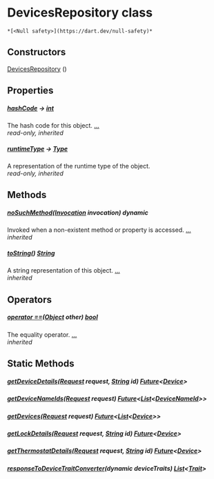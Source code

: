 


# DevicesRepository class






    *[<Null safety>](https://dart.dev/null-safety)*






## Constructors

[DevicesRepository](../yonomi-sdk/DevicesRepository/DevicesRepository.md) ()

    


## Properties

##### [hashCode](https://api.flutter.dev/flutter/dart-core/Object/hashCode.html) &#8594; [int](https://api.flutter.dev/flutter/dart-core/int-class.html)



The hash code for this object. [...](https://api.flutter.dev/flutter/dart-core/Object/hashCode.html)  
_read-only, inherited_



##### [runtimeType](https://api.flutter.dev/flutter/dart-core/Object/runtimeType.html) &#8594; [Type](https://api.flutter.dev/flutter/dart-core/Type-class.html)



A representation of the runtime type of the object.   
_read-only, inherited_




## Methods

##### [noSuchMethod](https://api.flutter.dev/flutter/dart-core/Object/noSuchMethod.html)([Invocation](https://api.flutter.dev/flutter/dart-core/Invocation-class.html) invocation) dynamic



Invoked when a non-existent method or property is accessed. [...](https://api.flutter.dev/flutter/dart-core/Object/noSuchMethod.html)  
_inherited_



##### [toString](https://api.flutter.dev/flutter/dart-core/Object/toString.html)() [String](https://api.flutter.dev/flutter/dart-core/String-class.html)



A string representation of this object. [...](https://api.flutter.dev/flutter/dart-core/Object/toString.html)  
_inherited_




## Operators

##### [operator ==](https://api.flutter.dev/flutter/dart-core/Object/operator_equals.html)([Object](https://api.flutter.dev/flutter/dart-core/Object-class.html) other) [bool](https://api.flutter.dev/flutter/dart-core/bool-class.html)



The equality operator. [...](https://api.flutter.dev/flutter/dart-core/Object/operator_equals.html)  
_inherited_





## Static Methods

##### [getDeviceDetails](../yonomi-sdk/DevicesRepository/getDeviceDetails.md)([Request](../yonomi-sdk/Request-class.md) request, [String](https://api.flutter.dev/flutter/dart-core/String-class.html) id) [Future](https://api.flutter.dev/flutter/dart-async/Future-class.html)&lt;[Device](../yonomi-sdk/Device-class.md)>



   




##### [getDeviceNameIds](../yonomi-sdk/DevicesRepository/getDeviceNameIds.md)([Request](../yonomi-sdk/Request-class.md) request) [Future](https://api.flutter.dev/flutter/dart-async/Future-class.html)&lt;[List](https://api.flutter.dev/flutter/dart-core/List-class.html)&lt;[DeviceNameId](../yonomi-sdk/DeviceNameId-class.md)>>



   




##### [getDevices](../yonomi-sdk/DevicesRepository/getDevices.md)([Request](../yonomi-sdk/Request-class.md) request) [Future](https://api.flutter.dev/flutter/dart-async/Future-class.html)&lt;[List](https://api.flutter.dev/flutter/dart-core/List-class.html)&lt;[Device](../yonomi-sdk/Device-class.md)>>



   




##### [getLockDetails](../yonomi-sdk/DevicesRepository/getLockDetails.md)([Request](../yonomi-sdk/Request-class.md) request, [String](https://api.flutter.dev/flutter/dart-core/String-class.html) id) [Future](https://api.flutter.dev/flutter/dart-async/Future-class.html)&lt;[Device](../yonomi-sdk/Device-class.md)>



   




##### [getThermostatDetails](../yonomi-sdk/DevicesRepository/getThermostatDetails.md)([Request](../yonomi-sdk/Request-class.md) request, [String](https://api.flutter.dev/flutter/dart-core/String-class.html) id) [Future](https://api.flutter.dev/flutter/dart-async/Future-class.html)&lt;[Device](../yonomi-sdk/Device-class.md)>



   




##### [responseToDeviceTraitConverter](../yonomi-sdk/DevicesRepository/responseToDeviceTraitConverter.md)(dynamic deviceTraits) [List](https://api.flutter.dev/flutter/dart-core/List-class.html)&lt;[Trait](../yonomi-sdk/Trait-class.md)>



   










